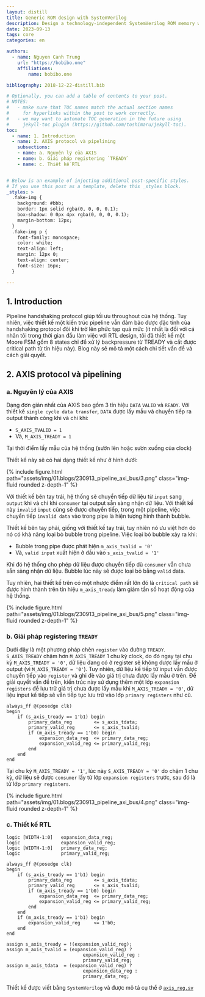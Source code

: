 ```yaml
---
layout: distill
title: Generic ROM design with SystemVerilog
description: Design a technology-independent SystemVerilog ROM memory with content initialisation from a file
date: 2023-09-13
tags: core
categories: en

authors:
  - name: Nguyen Canh Trung
    url: "https://bobibo.one"
    affiliations:
        name: bobibo.one

bibliography: 2018-12-22-distill.bib

# Optionally, you can add a table of contents to your post.
# NOTES:
#   - make sure that TOC names match the actual section names
#     for hyperlinks within the post to work correctly.
#   - we may want to automate TOC generation in the future using
#     jekyll-toc plugin (https://github.com/toshimaru/jekyll-toc).
toc:
  - name: 1. Introduction
  - name: 2. AXIS protocol và pipelining
    subsections:
    - name: a. Nguyên lý của AXIS
    - name: b. Giải pháp registering `TREADY`
    - name: c. Thiết kế RTL


# Below is an example of injecting additional post-specific styles.
# If you use this post as a template, delete this _styles block.
_styles: >
  .fake-img {
    background: #bbb;
    border: 1px solid rgba(0, 0, 0, 0.1);
    box-shadow: 0 0px 4px rgba(0, 0, 0, 0.1);
    margin-bottom: 12px;
  }
  .fake-img p {
    font-family: monospace;
    color: white;
    text-align: left;
    margin: 12px 0;
    text-align: center;
    font-size: 16px;
  }

---
```

## 1. Introduction

Pipeline handshaking protocol giúp tối ưu throughout của hệ thống. Tuy nhiên, việc thiết kế một kiến trúc pipeline vẫn đảm bảo được đặc tính của handshaking protocol đôi khi trở lên phức tạp quá mức (ít nhất là đối với cá nhân tôi trong thời gian đầu làm việc với RTL design, tôi đã thiết kế một Moore FSM gồm 8 states chỉ để xử lý backpressure từ TREADY và cắt được critical path từ tín hiệu này). Blog này sẽ mô tả một cách chi tiết vấn đề và cách giải quyết. 

## 2. AXIS protocol và pipelining

### a. Nguyên lý của AXIS

Dạng đơn giản nhất của AXIS bao gồm 3 tín hiệu `DATA` `VALID` và `READY`. Với thiết kế `single cycle data transfer`, `DATA` được lấy mẫu và chuyển tiếp ra output thành công khi và chỉ khi:

* `S_AXIS_TVALID = 1` 
* Và, `M_AXIS_TREADY = 1`

Tại thời điểm lấy mẫu của hệ thống (sườn lên hoặc sườn xuống của clock) 

Thiết kế này sẽ có hai dạng thiết kế như ở hình dưới:

<div class="row mt-3">
    <div class="col-sm mt-3 mt-md-0">
        {% include figure.html path="assets/img/01.blogs/230913_pipeline_axi_bus/3.png" class="img-fluid rounded z-depth-1" %}
    </div>
</div>

Với thiết kế bên tay trái, hệ thống sẽ chuyển tiếp dữ liệu từ `input` sang `output` khi và chỉ khi `consumer` tại output sẵn sàng nhận dữ liệu. Với thiết kế này `invalid` `input` cũng sẽ được chuyển tiếp, trong một pipeline, việc chuyển tiếp `invalid data` vào trong pipe là hiện tượng hình thành bubble.

Thiết kế bên tay phải, giống với thiết kế tay trái, tuy nhiên nó ưu việt hơn do nó có khả năng loại bỏ bubble trong pipeline. Việc loại bỏ bubble xảy ra khi:
* Bubble trong pipe được phát hiện `m_axis_tvalid = '0'` 
* Và, `valid input` xuất hiện ở đầu vào `s_axis_tvalid = '1'`

Khi đó hệ thống cho phép dữ liệu được chuyển tiếp dù `consumer` vẫn chưa sẵn sàng nhận dữ liệu. Bubble lúc này sẽ được loại bỏ bằng `valid` data.

Tuy nhiên, hai thiết kế trên có một nhược điểm rất lớn đó là `critical path` sẽ được hình thành trên tín hiệu `m_axis_tready` làm giảm tần số hoạt động của hệ thống.

<div class="row mt-3">
    <div class="col-sm mt-3 mt-md-0">
        {% include figure.html path="assets/img/01.blogs/230913_pipeline_axi_bus/5.png" class="img-fluid rounded z-depth-1" %}
    </div>
</div>

### b. Giải pháp registering `TREADY`

Dưới đây là một phương pháp chèn `register` vào đường `TREADY`. `S_AXIS_TREADY` chậm hơn `M_AXIS_TREADY` 1 chu kỳ clock, do đó ngay tại chu kỳ `M_AXIS_TREADY = '0'`, dữ liệu đang có ở register sẽ không được lấy mấu ở output (vì `M_AXIS_TREADY = '0'`). Tuy nhiên, dữ liệu kế tiếp từ input vẫn được chuyển tiếp vào `register` và ghi đè vào giá trị chưa được lấy mẫu ở trên. Để giải quyết vấn đề trên, kiến trúc này sử dụng thêm một lớp `expansion registers` để lưu trữ giá trị chưa được lấy mẫu khi `M_AXIS_TREADY = '0'`, dữ liệu input kế tiếp sẽ vẫn tiếp tục lưu trữ vào lớp `primary registers` như cũ. 

```
always_ff @(posedge clk) 
begin
    if (s_axis_tready == 1'b1) begin
        primary_data_reg        <= s_axis_tdata;
        primary_valid_reg       <= s_axis_tvalid;
        if (m_axis_tready == 1'b0) begin
            expansion_data_reg  <= primary_data_reg;
            expansion_valid_reg <= primary_valid_reg;
        end
    end
end
```

Tại chu kỳ `M_AXIS_TREADY = '1'`, lúc này `S_AXIS_TREADY = '0'` do chậm 1 chu kỳ, dữ liệu sẽ được `consumer` lấy từ lớp `expansion registers` trước, sau đó là từ lớp `primary registers`.

<div class="row mt-3">
    <div class="col-sm mt-3 mt-md-0">
        {% include figure.html path="assets/img/01.blogs/230913_pipeline_axi_bus/4.png" class="img-fluid rounded z-depth-1" %}
    </div>
</div>


### c. Thiết kế RTL

```
logic [WIDTH-1:0]   expansion_data_reg;
logic               expansion_valid_reg;
logic [WIDTH-1:0]   primary_data_reg;
logic               primary_valid_reg;

always_ff @(posedge clk) 
begin
    if (s_axis_tready == 1'b1) begin
        primary_data_reg        <= s_axis_tdata;
        primary_valid_reg       <= s_axis_tvalid;
        if (m_axis_tready == 1'b0) begin
            expansion_data_reg  <= primary_data_reg;
            expansion_valid_reg <= primary_valid_reg;
        end
    end
    if (m_axis_tready == 1'b1) begin
        expansion_valid_reg     <= 1'b0;
    end
end

assign s_axis_tready = !(expansion_valid_reg); 
assign m_axis_tvalid = (expansion_valid_reg) ? 
                            expansion_valid_reg : 
                            primary_valid_reg;
assign m_axis_tdata  = (expansion_valid_reg) ? 
                            expansion_data_reg : 
                            primary_data_reg;
```

Thiết kế được viết bằng `SystemVerilog` và được mô tả cụ thể ở [`axis_reg.sv`](https://github.com/nguyencanhtrung/systemverilog_axis/blob/master/rtl/axis_reg.sv)
